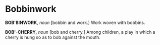 # Bobbinwork

**BOB'BINWORK**, _noun_ \[bobbin and work.\] Work woven with bobbins.

**BOB'-CHERRY**, _noun_ \[bob and cherry.\] Among children, a play in which a cherry is hung so as to bob against the mouth.